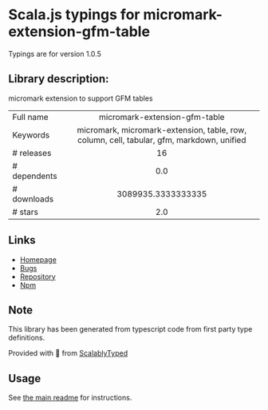 
# Scala.js typings for micromark-extension-gfm-table

Typings are for version 1.0.5

## Library description:
micromark extension to support GFM tables

|                    |                 |
| ------------------ | :-------------: |
| Full name          | micromark-extension-gfm-table |
| Keywords           | micromark, micromark-extension, table, row, column, cell, tabular, gfm, markdown, unified |
| # releases         | 16 |
| # dependents       | 0.0 |
| # downloads        | 3089935.3333333335 |
| # stars            | 2.0 |

## Links
- [Homepage](https://github.com/micromark/micromark-extension-gfm-table#readme)
- [Bugs](https://github.com/micromark/micromark-extension-gfm-table/issues)
- [Repository](https://github.com/micromark/micromark-extension-gfm-table)
- [Npm](https://www.npmjs.com/package/micromark-extension-gfm-table)
    


## Note
This library has been generated from typescript code from first party type definitions.

Provided with :purple_heart: from [ScalablyTyped](https://github.com/oyvindberg/ScalablyTyped)

## Usage
See [the main readme](../../readme.md) for instructions.


